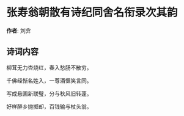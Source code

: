 # 张寿翁朝散有诗纪同舍名衔录次其韵

**作者**: 刘弇

## 诗词内容

柳茸无力杏烧红，春入愁肠不散穷。

千佛经惭名姓入，一尊酒惬笑言同。

写成悬圃新联璧，分与秋风旧转蓬。

好样醉乡抛掷却，百钱输与杖头翁。

